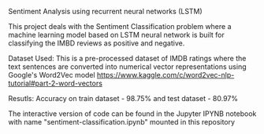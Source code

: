 Sentiment Analysis using recurrent neural networks (LSTM)

This project deals with the Sentiment Classification problem where a machine learning model based on LSTM neural network is built for classifying the IMBD reviews as positive and negative.


Dataset Used:
This is a pre-processed dataset of IMDB ratings where the text sentences are converted into numerical vector representations using Google's Word2Vec model
https://www.kaggle.com/c/word2vec-nlp-tutorial#part-2-word-vectors

Resutls:
Accuracy on train dataset - 98.75% and test dataset - 80.97%

The interactive version of code can be found in the Jupyter IPYNB notebook with name "sentiment-classification.ipynb" mounted in this repository
